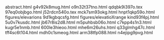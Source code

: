 abstract.html
g4v92k8mug.html
o9n32t37tno.html
qdqbk9i397o.tex
97eq0objbgo.html
j52rdcn540o.tex
mck7sm93okg.html
hnpt1qkp59o.html
figures/elevarions
9d1kgbqcsfg.html
figures/elevatioXrange
kind93f4pj.html
5u0v7kusdc.html
jb67r8is2d8.html
m5puhbsb06o.html
c7kpp4s1n3.html
kugr5e1nmb.html
600le3hieoo.html
mhe6m26uhs.html
q33glmhg47c.html
tff4sc6t104.html
mdh0c1smeog.html
arm38tfp088.html
n4ejipg9pvg.html